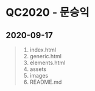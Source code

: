 # QC2020 - 문승익

## 2020-09-17
> 1. index.html
> 2. generic.html
> 3. elements.html
> 4. assets
> 5. images
> 6. README.md